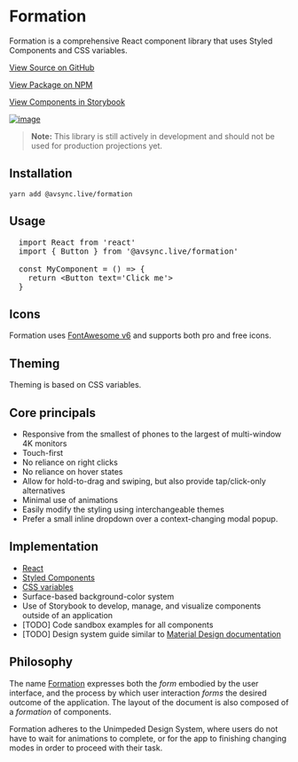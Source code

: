 # Formation

Formation is a comprehensive React component library that uses Styled Components and CSS variables.

[View Source on GitHub](https://github.com/AVsync-LIVE/formation)

[View Package on NPM](https://www.npmjs.com/package/@avsync.live/formation)

[View Components in Storybook](https://avsync-live.github.io/formation)

[![image](https://user-images.githubusercontent.com/18317587/183244327-7204046a-009c-4a69-ba93-ef77f1e78618.png)](https://avsync-live.github.io/formation)

> **Note:** This library is still actively in development and should not be used for production projections yet.

## Installation

`yarn add @avsync.live/formation`

## Usage

<pre>
  import React from 'react'
  import { Button } from '@avsync.live/formation'

  const MyComponent = () => {
    return &lt;Button text='Click me'&gt;
  }
</pre>

## Icons

Formation uses [FontAwesome v6](https://fontawesome.com/v6/search?m=free) and supports both pro and free icons.

## Theming

Theming is based on CSS variables.

## Core principals
 - Responsive from the smallest of phones to the largest of multi-window 4K monitors
 - Touch-first
 - No reliance on right clicks
 - No reliance on hover states
 - Allow for hold-to-drag and swiping, but also provide tap/click-only alternatives
 - Minimal use of animations
 - Easily modify the styling using interchangeable themes
 - Prefer a small inline dropdown over a context-changing modal popup.

## Implementation
 - [React](https://reactjs.org/docs/getting-started.html)
 - [Styled Components](https://styled-components.com/docs)
 - [CSS variables](https://developer.mozilla.org/en-US/docs/Web/CSS/Using_CSS_custom_properties)
 - Surface-based background-color system
 - Use of Storybook to develop, manage, and visualize components outside of an application
 - [TODO] Code sandbox examples for all components
 - [TODO] Design system guide similar to [Material Design documentation](https://material.io/design/environment/elevation.html)

## Philosophy

The name [Formation](https://www.etymonline.com/word/formation) expresses both the *form* embodied by the user interface, and the process by which user interaction *forms* the desired outcome of the application. The layout of the document is also composed of a *formation* of components.

Formation adheres to the Unimpeded Design System, where users do not have to wait for animations to complete, or for the app to finishing changing modes in order to proceed with their task. 